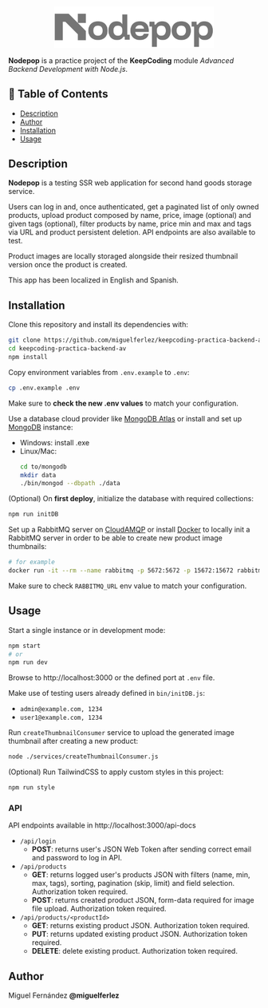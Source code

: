 <p align="center">
<img src="./public/assets/app-logo.svg" width="320" alt="Nodepop">
</p>

**Nodepop** is a practice project of the **KeepCoding** module _Advanced Backend Development with Node.js_.

## 📌 Table of Contents

- [Description](#description)
- [Author](#author)
- [Installation](#installation)
- [Usage](#usage)

## Description

**Nodepop** is a testing SSR web application for second hand goods storage service.

Users can log in and, once authenticated, get a paginated list of only owned products, upload product composed by name, price, image (optional) and given tags (optional), filter products by name, price min and max and tags via URL and product persistent deletion. API endpoints are also available to test.

Product images are locally storaged alongside their resized thumbnail version once the product is created.

This app has been localized in English and Spanish.

## Installation

Clone this repository and install its dependencies with:

```sh
git clone https://github.com/miguelferlez/keepcoding-practica-backend-av.git
cd keepcoding-practica-backend-av
npm install
```

Copy environment variables from `.env.example` to `.env`:

```sh
cp .env.example .env
```

Make sure to **check the new .env values** to match your configuration.

Use a database cloud provider like [MongoDB Atlas](https://www.mongodb.com/atlas) or install and set up [MongoDB](https://www.mongodb.com/try) instance:

- Windows: install .exe
- Linux/Mac:
  ```sh
  cd to/mongodb
  mkdir data
  ./bin/mongod --dbpath ./data
  ```

(Optional) On **first deploy**, initialize the database with required collections:

```sh
npm run initDB
```

Set up a RabbitMQ server on [CloudAMQP](https://www.cloudamqp.com/) or install [Docker](https://docs.docker.com/engine/install) to locally init a RabbitMQ server in order to be able to create new product image thumbnails:

```sh
# for example
docker run -it --rm --name rabbitmq -p 5672:5672 -p 15672:15672 rabbitmq:4-management
```

Make sure to check `RABBITMQ_URL` env value to match your configuration.

## Usage

Start a single instance or in development mode:

```sh
npm start
# or
npm run dev
```

Browse to http://localhost:3000 or the defined port at `.env` file.

Make use of testing users already defined in `bin/initDB.js`:

- `admin@example.com, 1234`
- `user1@example.com, 1234`

Run `createThumbnailConsumer` service to upload the generated image thumbnail after creating a new product:

```sh
node ./services/createThumbnailConsumer.js
```

(Optional) Run TailwindCSS to apply custom styles in this project:

```sh
npm run style
```

### API

API endpoints available in http://localhost:3000/api-docs

- `/api/login`
  - **POST**: returns user's JSON Web Token after sending correct email and password to log in API.
- `/api/products`
  - **GET**: returns logged user's products JSON with filters (name, min, max, tags), sorting, pagination (skip, limit) and field selection. Authorization token required.
  - **POST**: returns created product JSON, form-data required for image file upload. Authorization token required.
- `/api/products/<productId>`
  - **GET**: returns existing product JSON. Authorization token required.
  - **PUT**: returns updated existing product JSON. Authorization token required.
  - **DELETE**: delete existing product. Authorization token required.

## Author

Miguel Fernández **@miguelferlez**
